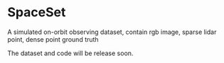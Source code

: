 # SpaceSet
A simulated on-orbit observing dataset, contain rgb image, sparse lidar point, dense point ground truth

The dataset and code will be release soon.
